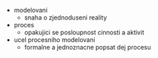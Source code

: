 - modelovani 
	- snaha o zjednoduseni reality
- proces
	- opakujici se posloupnost cinnosti a aktivit
- ucel procesniho modelovani
	- formalne a jednoznacne popsat dej procesu